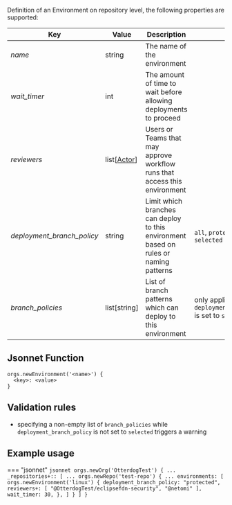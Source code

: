 Definition of an Environment on repository level, the following properties are supported:

| Key                        | Value                     | Description                                                                           | Notes                                                              |
|----------------------------|---------------------------|---------------------------------------------------------------------------------------|--------------------------------------------------------------------|
| _name_                     | string                    | The name of the environment                                                           |                                                                    |
| _wait_timer_               | int                       | The amount of time to wait before allowing deployments to proceed                     |                                                                    |
| _reviewers_                | list\[[Actor](actor.md)\] | Users or Teams that may approve workflow runs that access this environment            |                                                                    |
| _deployment_branch_policy_ | string                    | Limit which branches can deploy to this environment based on rules or naming patterns | `all`, `protected` or `selected`                                   |
| _branch_policies_          | list[string]              | List of branch patterns which can deploy to this environment                          | only applicable if `deployment_branch_policy` is set to `selected` |

## Jsonnet Function

``` jsonnet
orgs.newEnvironment('<name>') {
  <key>: <value>
}
```

## Validation rules

- specifying a non-empty list of `branch_policies` while `deployment_branch_policy` is not set to `selected` triggers a warning

## Example usage

=== "jsonnet"
    ``` jsonnet
    orgs.newOrg('OtterdogTest') {
      ...
      _repositories+:: [
        ...
        orgs.newRepo('test-repo') {
          ...
          environments: [
            orgs.newEnvironment('linux') {
              deployment_branch_policy: "protected",
              reviewers+: [
                "@OtterdogTest/eclipsefdn-security",
                "@netomi"
              ],
              wait_timer: 30,
            },
          ]
        }
      ]
    }
    ```

